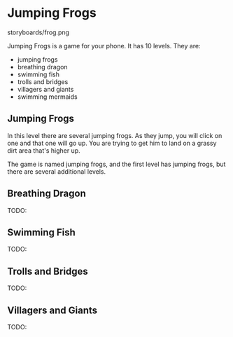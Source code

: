 # Jumping Frogs

storyboards/frog.png

Jumping Frogs is a game for your phone. It has 10 levels. They are:

- jumping frogs
- breathing dragon
- swimming fish
- trolls and bridges
- villagers and giants
- swimming mermaids

## Jumping Frogs

In this level there are several jumping frogs. As they jump, you will click on one
and that one will go up. You are trying to get him to land on a grassy dirt area
that's higher up.

The game is named jumping frogs, and the first level has jumping frogs, but there
are several additional levels.

## Breathing Dragon

TODO:

## Swimming Fish

TODO:

## Trolls and Bridges

TODO:

## Villagers and Giants

TODO:

